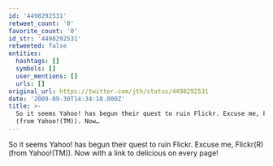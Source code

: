 ```yaml
---
id: '4498292531'
retweet_count: '0'
favorite_count: '0'
id_str: '4498292531'
retweeted: false
entities:
  hashtags: []
  symbols: []
  user_mentions: []
  urls: []
original_url: https://twitter.com/jth/status/4498292531
date: '2009-09-30T14:34:18.000Z'
title: >-
  So it seems Yahoo! has begun their quest to ruin Flickr. Excuse me, Flickr(R)
  (from Yahoo!(TM)). Now…
---
```


So it seems Yahoo! has begun their quest to ruin Flickr. Excuse me, Flickr(R) (from Yahoo!(TM)). Now with a link to delicious on every page!